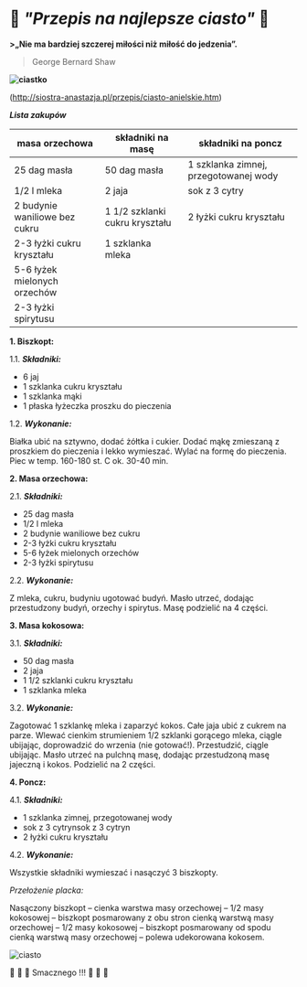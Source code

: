# :birthday:  *"Przepis na najlepsze ciasto"*  :birthday:

**>„Nie ma bardziej szczerej miłości niż miłość do jedzenia”.**

>George Bernard Shaw

**![ciastko](http://www.e-gify.pl/gify/rozne/jedzenie_i_picie/jedzenie_i_picie40.gif)**

(http://siostra-anastazja.pl/przepis/ciasto-anielskie.htm)



**_Lista zakupów_**

masa orzechowa | składniki na masę |składniki na poncz
--------------------|-------------------|-------------------|
25 dag masła|50 dag masła|1 szklanka zimnej, przegotowanej wody
1/2 l mleka|2 jaja|sok z 3 cytry
2 budynie waniliowe bez cukru|1 1/2 szklanki cukru kryształu|2 łyżki cukru kryształu
2-3 łyżki cukru kryształu|1 szklanka mleka|  
5-6 łyżek mielonych orzechów| |
2-3 łyżki spirytusu| |

**1. Biszkopt:**

  1.1. **_Składniki:_** 
- 6 jaj
- 1 szklanka cukru kryształu
- 1 szklanka mąki
- 1 płaska łyżeczka proszku do pieczenia

1.2. **_Wykonanie:_** 

Białka ubić na sztywno, dodać żółtka i cukier. Dodać mąkę zmieszaną z proszkiem do pieczenia i lekko wymieszać. Wylać na formę do pieczenia. Piec w temp. 160-180 st. C ok. 30-40 min.

**2. Masa orzechowa:**

  2.1. **_Składniki:_**

- 25 dag masła
- 1/2 l mleka
- 2 budynie waniliowe bez cukru
- 2-3 łyżki cukru kryształu
- 5-6 łyżek mielonych orzechów
- 2-3 łyżki spirytusu

2.2. **_Wykonanie:_**

Z mleka, cukru, budyniu ugotować budyń. Masło utrzeć, dodając przestudzony budyń, orzechy i spirytus. Masę podzielić na 4 części.

**3. Masa kokosowa:**

  3.1. **_Składniki:_**

- 50 dag masła
- 2 jaja
- 1 1/2 szklanki cukru kryształu
- 1 szklanka mleka

3.2. **_Wykonanie:_**

Zagotować 1 szklankę mleka i zaparzyć kokos. Całe jaja ubić z cukrem na parze. Wlewać cienkim strumieniem 1/2 szklanki gorącego mleka, ciągle ubijając, doprowadzić do wrzenia (nie gotować!). Przestudzić, ciągle ubijając. Masło utrzeć na pulchną masę, dodając przestudzoną masę jajeczną i kokos. Podzielić na 2 części.

**4. Poncz:**

4.1. **_Składniki:_**

- 1 szklanka zimnej, przegotowanej wody
- sok z 3 cytrynsok z 3 cytryn
- 2 łyżki cukru kryształu

4.2. **_Wykonanie:_**

Wszystkie składniki wymieszać i nasączyć 3 biszkopty.

_Przełożenie placka:_

Nasączony biszkopt – cienka warstwa masy orzechowej – 1/2 masy kokosowej – biszkopt posmarowany z obu stron cienką warstwą masy orzechowej – 1/2 masy kokosowej – biszkopt posmarowany od spodu cienką warstwą masy orzechowej – polewa udekorowana kokosem.


![ciasto](http://siostra-anastazja.pl/wp-content/uploads/Ciasto-anielskie21-250x212.jpg)

<f1>:birthday: :birthday: :birthday: Smacznego !!! :birthday: :birthday: :birthday: <f1>

  






